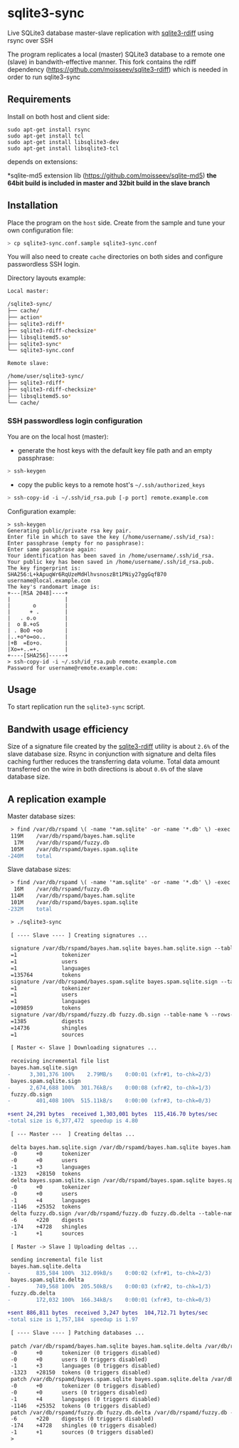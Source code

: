 # sqlite3-sync
Live SQLite3 database master-slave replication with [sqlite3-rdiff](https://github.com/moisseev/sqlite3-rdiff) using rsync over SSH

The program replicates a local (master) SQLite3 database to a remote one (slave) in bandwith-effective manner.
This fork contains the rdiff dependency (https://github.com/moisseev/sqlite3-rdiff) which is needed in order to run sqlite3-sync

## Requirements

Install on both host and client side:

    sudo apt-get install rsync
    sudo apt-get install tcl
    sudo apt-get install libsqlite3-dev
    sudo apt-get install libsqlite3-tcl

depends on extensions:

*sqlite-md5 extension lib (https://github.com/moisseev/sqlite-md5) 
**the 64bit build is included in master and 32bit build in the slave branch**
	
## Installation

Place the program on the `host` side. Create from the sample and tune your own configuration file:
```sh
> cp sqlite3-sync.conf.sample sqlite3-sync.conf
```
You will also need to create `cache` directories on both sides and configure passwordless SSH login.

Directory layouts example:

```sh
Local master:

/sqlite3-sync/
├── cache/
├── action*
├── sqlite3-rdiff*
├── sqlite3-rdiff-checksize*
├── libsqlitemd5.so*
├── sqlite3-sync*
└── sqlite3-sync.conf

Remote slave:

/home/user/sqlite3-sync/
├── sqlite3-rdiff*
├── sqlite3-rdiff-checksize*
├── libsqlitemd5.so*
└── cache/
```

### SSH passwordless login configuration

You are on the local host (master):

* generate the host keys with the default key file path and an empty passphrase:
 ```sh
 > ssh-keygen
 ```

* copy the public keys to a remote host's `~/.ssh/authorized_keys`
 ```sh
 > ssh-copy-id -i ~/.ssh/id_rsa.pub [-p port] remote.example.com
 ```

Configuration example:

```
> ssh-keygen
Generating public/private rsa key pair.
Enter file in which to save the key (/home/username/.ssh/id_rsa):
Enter passphrase (empty for no passphrase):
Enter same passphrase again:
Your identification has been saved in /home/username/.ssh/id_rsa.
Your public key has been saved in /home/username/.ssh/id_rsa.pub.
The key fingerprint is:
SHA256:L+kApuqWr6RqUzeMdHlhvsnoszBt1PNiy27ggGqfB70 username@local.example.com
The key's randomart image is:
+---[RSA 2048]----+
|                 |
|       o         |
|      + .        |
|   . o.o         |
|  o B.+oS        |
| . BoO +oo       |
|..+o*o=oo..      |
|+B  =Eo+o.       |
|Xo=+..=+.        |
+----[SHA256]-----+
> ssh-copy-id -i ~/.ssh/id_rsa.pub remote.example.com
Password for username@remote.example.com:
```

## Usage

To start replication run the `sqlite3-sync` script.

## Bandwith usage efficiency

Size of a signature file created by the [sqlite3-rdiff](https://github.com/moisseev/sqlite3-rdiff) utility is about `2.6%` of the slave database size. Rsync in conjunction with signature and delta files caching further reduces the transferring data volume. Total data amount transferred on the wire in both directions is about `0.6%` of the slave database size.

## A replication example

Master database sizes:
```diff
 > find /var/db/rspamd \( -name '*am.sqlite' -or -name '*.db' \) -exec du -shc {} +
 119M    /var/db/rspamd/bayes.ham.sqlite
  17M    /var/db/rspamd/fuzzy.db
 105M    /var/db/rspamd/bayes.spam.sqlite
-240M    total
```
Slave database sizes:
```diff
 > find /var/db/rspamd \( -name '*am.sqlite' -or -name '*.db' \) -exec du -shc {} +
  16M    /var/db/rspamd/fuzzy.db
 114M    /var/db/rspamd/bayes.ham.sqlite
 101M    /var/db/rspamd/bayes.spam.sqlite
-232M    total
```
```diff
 > ./sqlite3-sync
 
 [ ---- Slave ---- ] Creating signatures ...
 
 signature /var/db/rspamd/bayes.ham.sqlite bayes.ham.sqlite.sign --table-name % --rows-per-hash 18
 =1              tokenizer
 =1              users
 =1              languages
 =135764         tokens
 signature /var/db/rspamd/bayes.spam.sqlite bayes.spam.sqlite.sign --table-name % --rows-per-hash 18
 =1              tokenizer
 =1              users
 =1              languages
 =109859         tokens
 signature /var/db/rspamd/fuzzy.db fuzzy.db.sign --table-name % --rows-per-hash 18
 =1385           digests
 =14736          shingles
 =1              sources
 
 [ Master <- Slave ] Downloading signatures ...
 
 receiving incremental file list
 bayes.ham.sqlite.sign
-      3,301,376 100%    2.79MB/s    0:00:01 (xfr#1, to-chk=2/3)
 bayes.spam.sqlite.sign
-      2,674,688 100%  301.76kB/s    0:00:08 (xfr#2, to-chk=1/3)
 fuzzy.db.sign
-        401,408 100%  515.11kB/s    0:00:00 (xfr#3, to-chk=0/3)
 
+sent 24,291 bytes  received 1,303,001 bytes  115,416.70 bytes/sec
-total size is 6,377,472  speedup is 4.80
 
 [ --- Master ---  ] Creating deltas ...
 
 delta bayes.ham.sqlite.sign /var/db/rspamd/bayes.ham.sqlite bayes.ham.sqlite.delta --table-name %
 -0      +0      tokenizer
 -0      +0      users
 -1      +3      languages
 -1323   +28150  tokens
 delta bayes.spam.sqlite.sign /var/db/rspamd/bayes.spam.sqlite bayes.spam.sqlite.delta --table-name %
 -0      +0      tokenizer
 -0      +0      users
 -1      +4      languages
 -1146   +25352  tokens
 delta fuzzy.db.sign /var/db/rspamd/fuzzy.db fuzzy.db.delta --table-name %
 -6      +220    digests
 -174    +4728   shingles
 -1      +1      sources
 
 [ Master -> Slave ] Uploading deltas ...
 
 sending incremental file list
 bayes.ham.sqlite.delta
-        835,584 100%  312.09kB/s    0:00:02 (xfr#1, to-chk=2/3)
 bayes.spam.sqlite.delta
-        749,568 100%  205.50kB/s    0:00:03 (xfr#2, to-chk=1/3)
 fuzzy.db.delta
-        172,032 100%  166.34kB/s    0:00:01 (xfr#3, to-chk=0/3)
 
+sent 886,811 bytes  received 3,247 bytes  104,712.71 bytes/sec
-total size is 1,757,184  speedup is 1.97
 
 [ ---- Slave ---- ] Patching databases ...
 
 patch /var/db/rspamd/bayes.ham.sqlite bayes.ham.sqlite.delta /var/db/rspamd/bayes.ham.sqlite --table-name % --multimaster 0
 -0      +0      tokenizer (0 triggers disabled)
 -0      +0      users (0 triggers disabled)
 -1      +3      languages (0 triggers disabled)
 -1323   +28150  tokens (0 triggers disabled)
 patch /var/db/rspamd/bayes.spam.sqlite bayes.spam.sqlite.delta /var/db/rspamd/bayes.spam.sqlite --table-name % --multimaster 0
 -0      +0      tokenizer (0 triggers disabled)
 -0      +0      users (0 triggers disabled)
 -1      +4      languages (0 triggers disabled)
 -1146   +25352  tokens (0 triggers disabled)
 patch /var/db/rspamd/fuzzy.db fuzzy.db.delta /var/db/rspamd/fuzzy.db --table-name % --multimaster 0
 -6      +220    digests (0 triggers disabled)
 -174    +4728   shingles (0 triggers disabled)
 -1      +1      sources (0 triggers disabled)
 >
```
